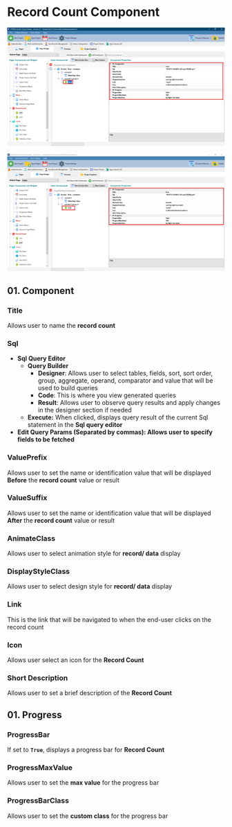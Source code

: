 # Record Count Component

![](../.gitbook/assets/User.png)

![](../.gitbook/assets/Post.png)

## 01. Component

### Title

Allows user to name the **record count**

### Sql

* **Sql Query Editor**
  * **Query Builder**&#x20;
    * **Designer**: Allows user to select tables, fields, sort, sort order, group, aggregate, operand, comparator and value that will be used to build queries&#x20;
    * **Code**: This is where you view generated queries&#x20;
    * **Result**: Allows user to observe query results and apply changes in the designer section if needed
  * **Execute:** When clicked, displays query result of the current Sql statement in the **Sql query editor**
* **Edit Query Params (Separated by commas): Allows user to specify fields to be fetched**

### ValuePrefix

Allows user to set the name or identification value that will be displayed **Before** the **record count** value or result

### ValueSuffix

Allows user to set the name or identification value that will be displayed **After** the **record count** value or result

### AnimateClass

Allows user to select animation style for **record/ data** display

### DisplayStyleClass

Allows user to select design style for **record/ data** display

### Link

This is the link that will be navigated to when the end-user clicks on the record count&#x20;

### Icon

Allows user select an icon for the **Record Count**

### Short Description&#x20;

Allows user to set a brief description of the **Record Count**

## 01. Progress

### ProgressBar

If set to **`True`**, displays a progress bar for **Record Count**

### ProgressMaxValue

Allows user to set the **max value** for the progress bar

### ProgressBarClass

Allows user to set the **custom class** for the progress bar



